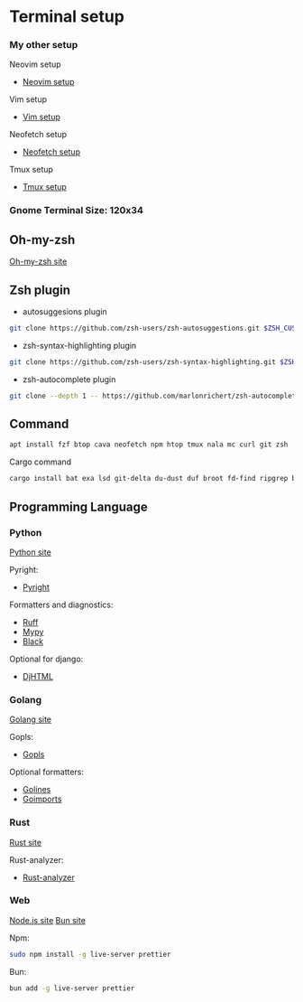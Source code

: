 # Terminal setup

### My other setup
Neovim setup
- [Neovim setup](https://github.com/Khalchenkov/neovim-config)

Vim setup
- [Vim setup](https://github.com/Khalchenkov/vim-config)

Neofetch setup
- [Neofetch setup](https://github.com/Khalchenkov/neofetch-config)

Tmux setup
- [Tmux setup](https://github.com/Khalchenkov/tmux-config)

### Gnome Terminal Size: 120x34

## Oh-my-zsh

[Oh-my-zsh site](https://ohmyz.sh/)

## Zsh plugin

- autosuggesions plugin

```bash
git clone https://github.com/zsh-users/zsh-autosuggestions.git $ZSH_CUSTOM/plugins/zsh-autosuggestions
```

- zsh-syntax-highlighting plugin

```bash
git clone https://github.com/zsh-users/zsh-syntax-highlighting.git $ZSH_CUSTOM/plugins/zsh-syntax-highlighting
```

- zsh-autocomplete plugin

```bash
git clone --depth 1 -- https://github.com/marlonrichert/zsh-autocomplete.git $ZSH_CUSTOM/plugins/zsh-autocomplete
```

## Command

```bash
apt install fzf btop cava neofetch npm htop tmux nala mc curl git zsh
```

Cargo command

```bash
cargo install bat exa lsd git-delta du-dust duf broot fd-find ripgrep bottom gping zoxide
```

## Programming Language

### Python
[Python site](https://www.python.org/)

Pyright:
- [Pyright](https://microsoft.github.io/pyright/#/)

Formatters and diagnostics:
- [Ruff](https://github.com/astral-sh/ruff)
- [Mypy](https://github.com/python/mypy)
- [Black](https://github.com/psf/black)

Optional for django:
- [DjHTML](https://github.com/rtts/djhtml)

### Golang
[Golang site](https://go.dev/)

Gopls:
- [Gopls](https://pkg.go.dev/golang.org/x/tools/gopls)

Optional formatters:
- [Golines](https://pkg.go.dev/github.com/wrype/golines)
- [Goimports](https://pkg.go.dev/golang.org/x/tools/cmd/goimports)

### Rust
[Rust site](https://www.rust-lang.org/)

Rust-analyzer:
- [Rust-analyzer](https://rust-analyzer.github.io/)

### Web
[Node.js site](https://nodejs.org/en)
[Bun site](https://bun.sh/)

Npm:

```bash
sudo npm install -g live-server prettier
```

Bun:

```bash
bun add -g live-server prettier
```
